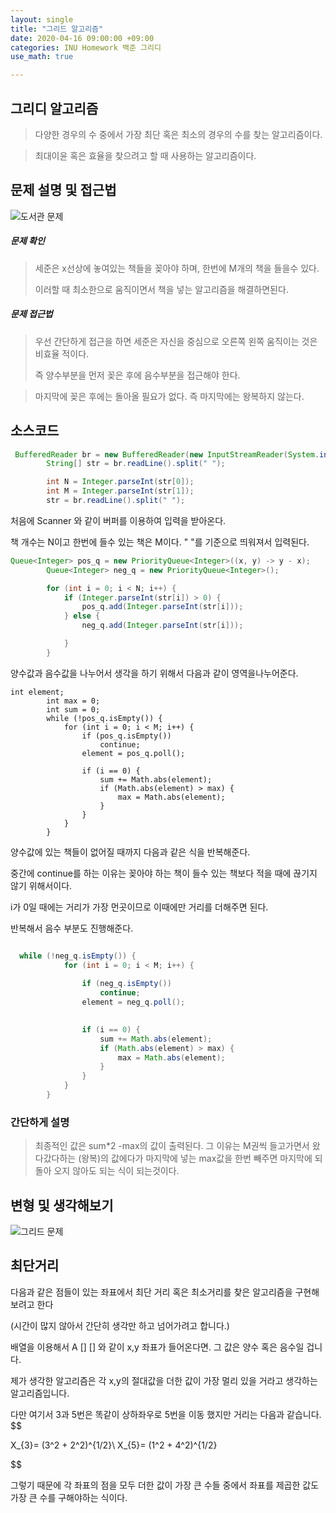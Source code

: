 ```yaml
---
layout: single
title: "그리드 알고리즘"
date: 2020-04-16 09:00:00 +09:00
categories: INU Homework 백준 그리디
use_math: true

---
```


## 그리디 알고리즘 

> 다양한 경우의 수 중에서 가장 최단 혹은 최소의 경우의 수를 찾는 알고리즘이다. 

> 최대이윤 혹은 효율을 찾으려고 할 때 사용하는 알고리즘이다.



## 문제 설명 및 접근법



![도서관 문제](https://user-images.githubusercontent.com/62735361/79448370-45666700-801c-11ea-9386-bbeb7c2b7746.PNG)





##### 문제 확인

> 세준은 x선상에 놓여있는 책들을 꽂아야 하며, 한번에 M개의 책을 들을수 있다. 
>
> 이러할 때 최소한으로 움직이면서 책을 넣는 알고리즘을 해결하면된다.



##### 문제 접근법

> 우선 간단하게 접근을 하면 세준은 자신을 중심으로 오른쪽 왼쪽 움직이는 것은 비효율 적이다. 
>
>  즉 양수부분을 먼저 꽂은 후에 음수부분을 접근해야 한다.

> 마지막에 꽂은 후에는 돌아올 필요가 없다. 즉 마지막에는 왕복하지 않는다.



## 소스코드

```Java
 BufferedReader br = new BufferedReader(new InputStreamReader(System.in));
        String[] str = br.readLine().split(" ");

        int N = Integer.parseInt(str[0]);
        int M = Integer.parseInt(str[1]);
        str = br.readLine().split(" ");
```



처음에 Scanner 와 같이 버퍼를 이용하여 입력을 받아온다.

책 개수는 N이고 한번에 들수 있는 책은 M이다. " "를 기준으로 띄워져서 입력된다.



```JAVa
Queue<Integer> pos_q = new PriorityQueue<Integer>((x, y) -> y - x);
        Queue<Integer> neg_q = new PriorityQueue<Integer>();

        for (int i = 0; i < N; i++) {
            if (Integer.parseInt(str[i]) > 0) {
                pos_q.add(Integer.parseInt(str[i]));
            } else {
                neg_q.add(Integer.parseInt(str[i]));

            }
        }
```



양수값과 음수값을 나누어서 생각을 하기 위해서 다음과 같이 영역을나누어준다. 

```
int element;
        int max = 0;
        int sum = 0;
        while (!pos_q.isEmpty()) {
            for (int i = 0; i < M; i++) {
                if (pos_q.isEmpty())
                    continue;
                element = pos_q.poll();

                if (i == 0) {
                    sum += Math.abs(element);
                    if (Math.abs(element) > max) {
                        max = Math.abs(element);
                    }
                }
            }
        }
```



양수값에 있는 책들이 없어질 때까지 다음과 같은 식을 반복해준다.

중간에 continue를 하는 이유는 꽂아야 하는 책이 들수 있는 책보다 적을 때에 끊기지 않기 위해서이다.

i가 0일 때에는 거리가 가장 먼곳이므로 이때에만 거리를 더해주면 된다.





반복해서 음수 부분도 진행해준다.

```java

  while (!neg_q.isEmpty()) {
            for (int i = 0; i < M; i++) {
                
                if (neg_q.isEmpty())
                    continue;
                element = neg_q.poll();

               
                if (i == 0) {
                    sum += Math.abs(element);
                    if (Math.abs(element) > max) {
                        max = Math.abs(element);
                    }
                }
            }
        }
```







### 간단하게 설명 

> 최종적인 값은 sum*2 -max의 값이 출력된다. 그 이유는 M권씩 들고가면서 왔다갔다하는 (왕복)의 값에다가 마지막에 넣는 max값을 한번 빼주면 마지막에 되돌아 오지 않아도 되는 식이 되는것이다.







## 변형 및 생각해보기

![그리드 문제](https://user-images.githubusercontent.com/62735361/79456427-76996400-8029-11ea-81d6-2cc57b092729.jpg)



## 최단거리



다음과 같은 점들이 있는 좌표에서 최단 거리 혹은 최소거리를 찾은 알고리즘을 구현해 보려고 한다



(시간이 많지 않아서 간단히 생각만 하고 넘어가려고 합니다.)

배열을 이용해서 A [] [] 와 같이 x,y 좌표가 들어온다면. 그 값은 양수 혹은 음수일 겁니다.



제가 생각한 알고리즘은 각 x,y의 절대값을 더한 값이 가장 멀리 있을 거라고 생각하는 알고리즘입니다.

다만 여기서 3과 5번은 똑같이 상하좌우로 5번을 이동 했지만 거리는 다음과 같습니다.
$$

X_{3}= (3^2 + 2^2)^{1/2}\\
X_{5}= (1^2 + 4^2)^{1/2}
$$

그렇기 때문에 각 좌표의 점을 모두 더한 값이 가장 큰 수들 중에서  좌표를 제곱한 값도 가장 큰 수를 구해야하는 식이다.

